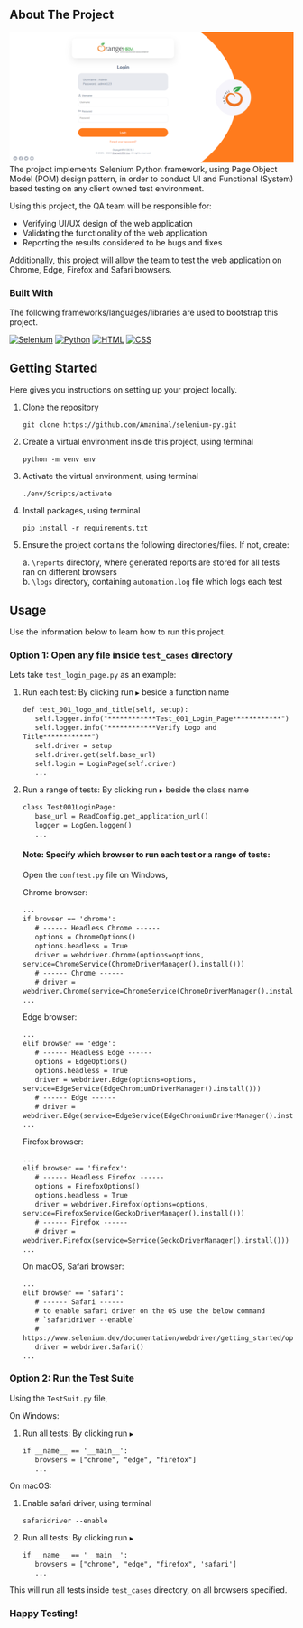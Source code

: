 ## About The Project
![Software][software-screenshot]
The project implements Selenium Python framework, using Page Object Model (POM) design pattern, in order to conduct UI and Functional (System) based testing
on any client owned test environment. 

Using this project, the QA team will be responsible for:

* Verifying UI/UX design of the web application
* Validating the functionality of the web application
* Reporting the results considered to be bugs and fixes

Additionally, this project will allow the team to test the 
web application on Chrome, Edge, Firefox and Safari browsers.


### Built With
The following frameworks/languages/libraries are used to bootstrap this project.

[![Selenium][Selenium]][Selenium-url] [![Python][Python]][Python-url] [![HTML][HTML]][HTML-url] [![CSS][CSS]][CSS-url]


## Getting Started

Here gives you instructions on setting up your project locally.

1. Clone the repository 
   ````
   git clone https://github.com/Amanimal/selenium-py.git
   ````
2. Create a virtual environment inside this project, using terminal
   ````
   python -m venv env
   ````
3. Activate the virtual environment, using terminal
   ````
   ./env/Scripts/activate
   ````
4. Install packages, using terminal
   ````
   pip install -r requirements.txt
   ````
5. Ensure the project contains the following directories/files. If not, create:
   
   a. ```\reports``` directory, where generated reports are stored for all 
   tests ran on different browsers <br/>
   b. ```\logs``` directory, containing ```automation.log``` file which logs each test


## Usage

Use the information below to learn how to run this project. 

### Option 1: Open any file inside ```test_cases``` directory
Lets take ```test_login_page.py``` as an example:

1. Run each test: By clicking run ```▶``` beside a function name
   ````
   def test_001_logo_and_title(self, setup):
      self.logger.info("************Test_001_Login_Page************")
      self.logger.info("************Verify Logo and Title************")
      self.driver = setup
      self.driver.get(self.base_url)
      self.login = LoginPage(self.driver)
      ...
   ````
2. Run a range of tests: By clicking run ```▶``` beside the class name
   ````
   class Test001LoginPage:
      base_url = ReadConfig.get_application_url()
      logger = LogGen.loggen()
      ...
   ````
   #### Note: Specify which browser to run each test or a range of tests:
   
   Open the ```conftest.py``` file on Windows,

   Chrome browser:
   ````
   ...
   if browser == 'chrome':
      # ------ Headless Chrome ------
      options = ChromeOptions()
      options.headless = True
      driver = webdriver.Chrome(options=options, service=ChromeService(ChromeDriverManager().install()))
      # ------ Chrome ------
      # driver = webdriver.Chrome(service=ChromeService(ChromeDriverManager().install()))
   ...
   ````
   Edge browser:
   ````
   ...
   elif browser == 'edge':
      # ------ Headless Edge ------
      options = EdgeOptions()
      options.headless = True
      driver = webdriver.Edge(options=options, service=EdgeService(EdgeChromiumDriverManager().install()))
      # ------ Edge ------
      # driver = webdriver.Edge(service=EdgeService(EdgeChromiumDriverManager().install()))
   ...
   ````
   Firefox browser:
   ````
   ...
   elif browser == 'firefox':
      # ------ Headless Firefox ------
      options = FirefoxOptions()
      options.headless = True
      driver = webdriver.Firefox(options=options, service=FirefoxService(GeckoDriverManager().install()))
      # ------ Firefox ------
      # driver = webdriver.Firefox(service=Service(GeckoDriverManager().install()))
   ...
   ````
   On macOS, Safari browser:
   ````
   ...
   elif browser == 'safari':
      # ------ Safari ------
      # to enable safari driver on the OS use the below command
      # `safaridriver --enable`
      # https://www.selenium.dev/documentation/webdriver/getting_started/open_browser/#desktop
      driver = webdriver.Safari()
   ...
   ````

### Option 2: Run the Test Suite

Using the ```TestSuit.py``` file,

On Windows:

1. Run all tests: By clicking run ```▶```
   ````
   if __name__ == '__main__':
      browsers = ["chrome", "edge", "firefox"]
      ...
   ````
On macOS:
1. Enable safari driver, using terminal
   ````
   safaridriver --enable
   ````
2. Run all tests: By clicking run ```▶```
   ````
   if __name__ == '__main__':
      browsers = ["chrome", "edge", "firefox", 'safari']
      ...
   ````
This will run all tests inside ```test_cases``` directory, on all browsers specified.

### Happy Testing!

<!-- MARKDOWN LINKS & IMAGES -->
<!-- https://www.markdownguide.org/basic-syntax/#reference-style-links -->
[software-screenshot]: images/software.png
[Selenium]: https://img.shields.io/badge/Selenium-43B02A?style=for-the-badge&logo=selenium&logoColor=green&labelColor=black&color=black
[Selenium-url]: https://www.selenium.dev/
[Python]: https://img.shields.io/badge/Python-4B8BBE?style=for-the-badge&logo=python&logoColor=yellow&labelColor=black&color=black
[Python-url]: https://www.python.org/
[CSS]: https://img.shields.io/badge/CSS-1572B6?style=for-the-badge&logo=css3&logoColor=blue&labelColor=black&color=black
[CSS-url]: https://www.w3.org/Style/CSS/Overview.en.html
[HTML]: https://img.shields.io/badge/HTML-E34F26?style=for-the-badge&logo=html5&logoColor=orange&labelColor=black&color=black
[HTML-url]: https://www.w3schools.com/html/